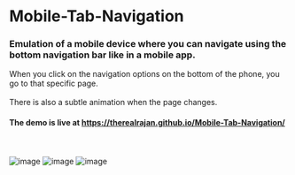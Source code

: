 # Mobile-Tab-Navigation
### Emulation of a mobile device where you can navigate using the bottom navigation bar like in a mobile app.
When you click on the navigation options on the bottom of the phone, you go to that specific page.<br><br>
There is also a subtle animation when the page changes.<br>
#### The demo is live at **https://therealrajan.github.io/Mobile-Tab-Navigation/**
<br><br>
![image](https://user-images.githubusercontent.com/22878736/134172392-b1ce3d30-78f9-4158-a2ad-b0f7d0463c8a.png)
![image](https://user-images.githubusercontent.com/22878736/134172690-0df33b11-8022-4fb6-8098-3ca423a0ac02.png)
![image](https://user-images.githubusercontent.com/22878736/134172856-72bd5766-b064-440c-8a1a-92dba9ec72c7.png)

